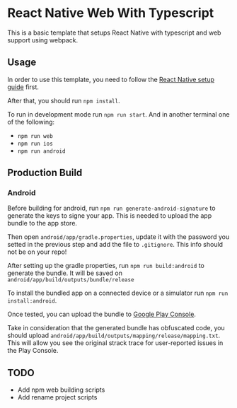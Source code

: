 # React Native Web With Typescript

This is a basic template that setups React Native with typescript and web support using webpack.

## Usage

In order to use this template, you need to follow the [React Native setup guide](https://reactnative.dev/docs/environment-setup) first.

After that, you should run `npm install`.

To run in development mode run `npm run start`.
And in another terminal one of the following:

- `npm run web`
- `npm run ios`
- `npm run android`

## Production Build

### Android

Before building for android, run `npm run generate-android-signature` to generate the keys to signe your app. This is needed to upload the app bundle to the app store.

Then open `android/app/gradle.properties`, update it with the password you setted in the previous step and add the file to `.gitignore`. This info should not be on your repo!

After setting up the gradle properties, run `npm run build:android` to generate the bundle. It will be saved on `android/app/build/outputs/bundle/release`

To install the bundled app on a connected device or a simulator run `npm run install:android`.

Once tested, you can upload the bundle to [Google Play Console](https://play.google.com/console).

Take in consideration that the generated bundle has obfuscated code, you should upload `android/app/build/outputs/mapping/release/mapping.txt`. This will allow you see the original strack trace for user-reported issues in the Play Console.

## TODO

- Add npm web building scripts
- Add rename project scripts
